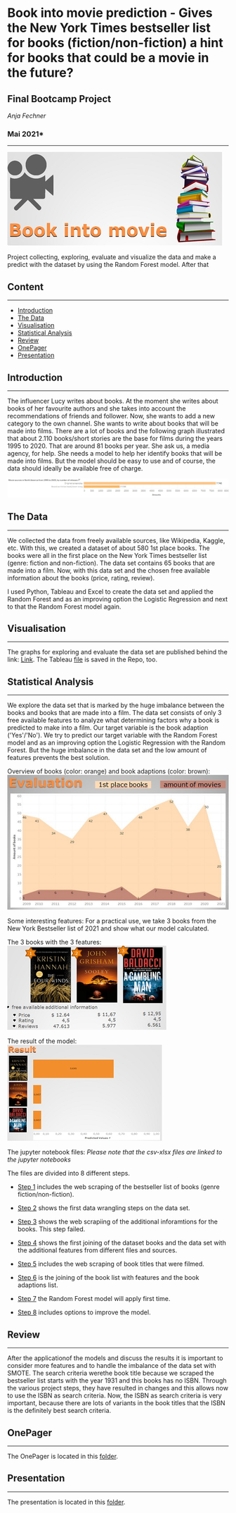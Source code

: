 # Book into movie prediction - Gives the New York Times bestseller list for books (fiction/non-fiction) a hint for books that could be a movie in the future?
## Final Bootcamp Project
*Anja Fechner*

### Mai 2021*
***
![titel_bild](https://github.com/AnjaFechner/My_final_project/blob/main/pictures/titel_bild.jpg)

Project collecting, exploring, evaluate and visualize the data and make a predict with the dataset by using the Random Forest model. After that 


## Content
***

- [Introduction](#introduction)
- [The Data](#the-data)
- [Visualisation](#visualisation)
- [Statistical Analysis](#statistical-analysis)
- [Review](#review)
- [OnePager](#onepager)
- [Presentation](#presentation)

## Introduction
***

The influencer Lucy writes about books. At the moment she writes about books of her favourite authors and she takes into account the recommendations of friends and follower. 
Now, she wants to add a new category to the own channel. She wants to write about books that will be made into films. There are a lot of books and the following graph illustrated that about 2.110 books/short stories are the base for films during the years 1995 to 2020. 
That are around 81 books per year. She ask us, a media agency, for help. She needs a model to help her identify books that will be made into films.
But the model should be easy to use and of course, the data should ideally be available free of charge.

![books_movies_NA](https://github.com/AnjaFechner/My_final_project/blob/main/pictures/books_movies_NA.jpg)


## The Data 
***

We collected the data from freely available sources, like Wikipedia, Kaggle, etc. With this, we created a dataset of about 580 1st place books. 
The books were all in the first place on the New York Times bestseller list (genre: fiction and non-fiction). The data set contains 65 books that are made into a film.
Now, with this data set and the chosen free available information about the books (price, rating, review).

I used Python, Tableau and Excel to create the data set and applied the Random Forest and as an improving option the Logistic Regression and next to that the Random Forest model again.


## Visualisation
***

The graphs for exploring and evaluate the data set are published behind the link: [Link](https://public.tableau.com/profile/anja.fechner#!/).
The Tableau [file](https://github.com/AnjaFechner/My_final_project/tree/main/Tableau) is saved in the Repo, too.

## Statistical Analysis 
***

We explore the data set that is marked by the huge imbalance between the books and books that are made into a film.
The data set consists of only 3 free available features to analyze what determining factors why a book is predicted to make into a film.
Our target variable is the book adaption ('Yes'/'No').
We try to predict our target variable with the Random Forest model and as an improving option the Logistic Regression with the Random Forest.
But the huge imbalance in the data set and the low amount of features prevents the best solution. 


Overview of books (color: orange) and book adaptions (color: brown):
![Step_1](https://github.com/AnjaFechner/My_final_project/blob/main/pictures/Step_1.jpg)

Some interesting features:
For a practical use, we take 3 books from the New York Bestseller list of 2021 and show what our model calculated.

The 3 books with the 3 features:
![test_books](https://github.com/AnjaFechner/My_final_project/blob/main/pictures/test_books.jpg)

The result of the model:
![test_result](https://github.com/AnjaFechner/My_final_project/blob/main/pictures/test_result.jpg)

The jupyter notebook files:
*Please note that the csv-xlsx files are linked to the jupyter notebooks*

The files are divided into 8 different steps.

- [Step 1](https://github.com/AnjaFechner/My_final_project/blob/main/files/Step_1_web_scraping_nyt_bestseller/Step_1_Scraping_New_York_Times_Bestseller_Books_wikipedia.ipynb) 
includes the web scraping of the bestseller list of books (genre fiction/non-fiction).

- [Step 2](https://github.com/AnjaFechner/My_final_project/blob/main/files/Step_2_data_wrangeling/Step_2_Data_Wrangeling.ipynb)
shows the first data wrangling steps on the data set.

- [Step 3](https://github.com/AnjaFechner/My_final_project/blob/main/files/Step_3_web_scraping_AMZ_error/Step_3_Web_Scraping_AMZ.ipynb)
shows the web scrapiing of the additional inforamtions for the books. This step failed.

- [Step 4](https://github.com/AnjaFechner/My_final_project/blob/main/files/Step_4_join_the_files_bs_books_and_rating/Step_4_join_files-books_and_ratings_for_books.ipynb)
shows the first joining of the dataset books and the data set with the additional features from different files and sources.

- [Step 5](https://github.com/AnjaFechner/My_final_project/blob/main/files/Step_5_book_into_films/Step_5_Web_Scraping_book_into_movie.ipynb)
includes the web scraping of book titles that were filmed.

- [Step 6](https://github.com/AnjaFechner/My_final_project/blob/main/files/Step_6_join_bestseller_books_with_films/Step_6_Join_bestseller_books_with_films.ipynb)
is the joining of the book list with features and the book adaptions list.

- [Step 7](https://github.com/AnjaFechner/My_final_project/blob/main/files/Step_7_apply_NLP_and_Random_Forest/Step_7_NLP_and_Random_Forest.ipynb)
the Random Forest model will apply first time.

- [Step 8](https://github.com/AnjaFechner/My_final_project/blob/main/files/Step_8_try_to_improve_the_model/Step_8_try_to_improve_the_model.ipynb)
includes options to improve the model.


## Review
***

After the applicationof the models and discuss the results it is important to consider more features and to handle the imbalance of the data set with SMOTE. 
The search criteria werethe book title because we scraped the bestseller list starts with the year 1931 and this books has no ISBN. Through the various project steps, they have resulted in changes and this allows now to use the ISBN as search criteria. 
Now, the ISBN as search criteria is very important, because there are lots of variants in the book titles that the ISBN is the definitely best search criteria.


## OnePager
***

The OnePager is located in this [folder](https://github.com/AnjaFechner/My_final_project/tree/main/one_pager).


## Presentation
***

The presentation is located in this [folder](https://github.com/AnjaFechner/My_final_project/tree/main/presentation).